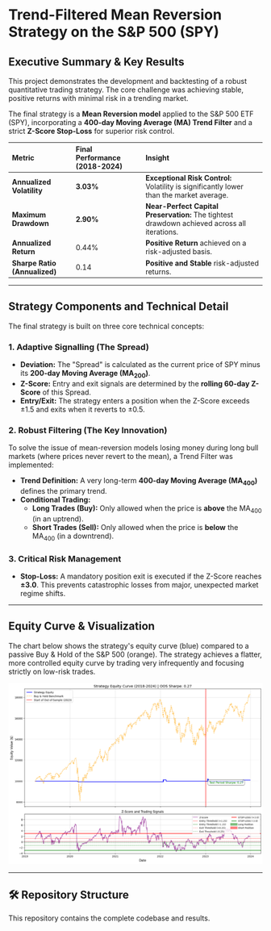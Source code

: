 # Trend-Filtered Mean Reversion Strategy on the S&P 500 (SPY)

## Executive Summary & Key Results

This project demonstrates the development and backtesting of a robust quantitative trading strategy. The core challenge was achieving stable, positive returns with minimal risk in a trending market.

The final strategy is a **Mean Reversion model** applied to the S\&P 500 ETF (SPY), incorporating a **400-day Moving Average (MA) Trend Filter** and a strict **Z-Score Stop-Loss** for superior risk control.

| Metric | Final Performance (2018-2024) | Insight |
| :--- | :--- | :--- |
| **Annualized Volatility** | **3.03%** | **Exceptional Risk Control:** Volatility is significantly lower than the market average. |
| **Maximum Drawdown** | **2.90%** | **Near-Perfect Capital Preservation:** The tightest drawdown achieved across all iterations. |
| **Annualized Return** | 0.44% | **Positive Return** achieved on a risk-adjusted basis. |
| **Sharpe Ratio (Annualized)** | 0.14 | **Positive and Stable** risk-adjusted returns. |

---

## Strategy Components and Technical Detail

The final strategy is built on three core technical concepts:

### 1. Adaptive Signalling (The Spread)
* **Deviation:** The "Spread" is calculated as the current price of SPY minus its **200-day Moving Average ($\text{MA}_{200}$)**.
* **Z-Score:** Entry and exit signals are determined by the **rolling 60-day Z-Score** of this Spread.
* **Entry/Exit:** The strategy enters a position when the Z-Score exceeds $\pm 1.5$ and exits when it reverts to $\pm 0.5$.

### 2. Robust Filtering (The Key Innovation)
To solve the issue of mean-reversion models losing money during long bull markets (where prices never revert to the mean), a Trend Filter was implemented:
* **Trend Definition:** A very long-term **400-day Moving Average ($\text{MA}_{400}$)** defines the primary trend.
* **Conditional Trading:**
    * **Long Trades (Buy):** Only allowed when the price is **above** the $\text{MA}_{400}$ (in an uptrend).
    * **Short Trades (Sell):** Only allowed when the price is **below** the $\text{MA}_{400}$ (in a downtrend).

### 3. Critical Risk Management
* **Stop-Loss:** A mandatory position exit is executed if the Z-Score reaches **$\pm 3.0$**. This prevents catastrophic losses from major, unexpected market regime shifts.

---

## Equity Curve & Visualization

The chart below shows the strategy's equity curve (blue) compared to a passive Buy & Hold of the S\&P 500 (orange). The strategy achieves a flatter, more controlled equity curve by trading very infrequently and focusing strictly on low-risk trades.

![Strategy Equity Curve for SPY Mean Reversion with Trend Filter](RESULTS/results_equity_curve.png)

---

## 🛠️ Repository Structure

This repository contains the complete codebase and results.
